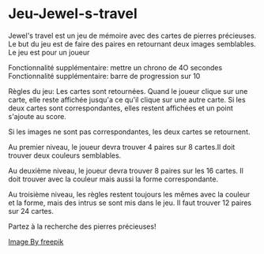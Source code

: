 # Jeu-Jewel-s-travel

Jewel's travel est un jeu de mémoire avec des cartes de pierres précieuses. Le but du jeu est de faire des paires en retournant deux images semblables.
Le jeu est pour un joueur

Fonctionnalité supplémentaire: mettre un chrono de 4O secondes
Fonctionnalité supplémentaire: barre de progression sur 10

Règles du jeu: 
Les cartes sont retournées. Quand le joueur clique sur une carte, elle reste affichée jusqu'a ce qu'il clique sur une autre carte. Si les deux cartes sont correspondantes, elles restent affichées et un point s'ajoute au score.

Si les images ne sont pas correspondantes, les deux cartes se retournent.

Au premier niveau, le joueur devra trouver 4 paires sur 8 cartes.Il doit trouver deux couleurs semblables.

Au deuxième niveau, le joueur devra trouver 8 paires sur les 16 cartes. Il doit trouver avec la couleur mais aussi la forme correspondante.

Au troisième niveau, les règles restent toujours les mêmes  avec la couleur et la forme, mais des intrus se sont mis dans le jeu. Il faut trouver 12 paires sur 24 cartes.

Partez à la recherche des pierres précieuses!

<a href="https://www.freepik.com/free-ai-image/geometric-heart-shape-outdoors_69715641.htm#query=pierres%20pr%C3%A9cieuses&position=22&from_view=search&track=ais&uuid=011c0e78-bead-487c-875b-7fe9a4f89a91">Image By freepik</a>